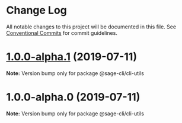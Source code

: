 # Change Log

All notable changes to this project will be documented in this file.
See [Conventional Commits](https://conventionalcommits.org) for commit guidelines.

# [1.0.0-alpha.1](https://github.com/roots/sage-cli/compare/v1.0.0-alpha.0...v1.0.0-alpha.1) (2019-07-11)

**Note:** Version bump only for package @sage-cli/cli-utils





# 1.0.0-alpha.0 (2019-07-11)

**Note:** Version bump only for package @sage-cli/cli-utils
